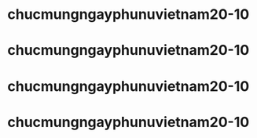 # chucmungngayphunuvietnam20-10
# chucmungngayphunuvietnam20-10
# chucmungngayphunuvietnam20-10
# chucmungngayphunuvietnam20-10
